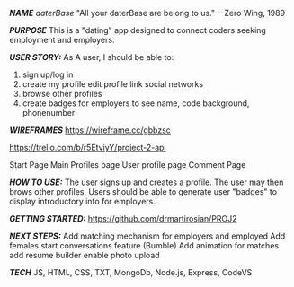 ***NAME***
*daterBase*
"All your daterBase are belong to us." --Zero Wing, 1989

***PURPOSE***
This is a "dating" app designed to connect coders seeking employment and employers.

***USER STORY:***
As A user, I should be able to:
1. sign up/log in
2. create my profile
    edit profile
    link social networks
3. browse other profiles 
4. create badges for employers to see
    name, code background, phonenumber

 
***WIREFRAMES***
https://wireframe.cc/gbbzsc

https://trello.com/b/r5EtviyY/project-2-api

Start Page
Main Profiles page
User profile page
Comment Page

***HOW TO USE:***
The user signs up and creates a profile. The user may then brows other profiles. Users should be able to generate user "badges" to display introductory info for employers. 

***GETTING STARTED:***
https://github.com/drmartirosian/PROJ2


***NEXT STEPS:***
Add matching mechanism for employers and employed
Add females start conversations feature (Bumble)
Add animation for matches
add resume builder
enable photo upload

***TECH***
JS, HTML, CSS, TXT, MongoDb, Node.js, Express, CodeVS

 




